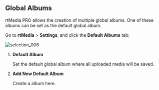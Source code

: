 ## Global Albums

rtMedia PRO allows the creation of multiple global albums. One of these albums can be set as the default global album.

Go to **rtMedia** > **Settings**, and click the **Default Albums** tab:

![selection_008](https://cloud.githubusercontent.com/assets/1140051/7611032/2296ebd6-f99f-11e4-9ad3-025d9a29cdd3.png)


1. **Default Album**

    Set the default global album where all uploaded media will be saved.


2. **Add New Default Album**

    Create a album here.
